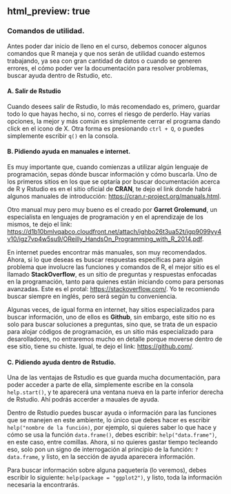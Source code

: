 
  html_preview: true
---

### Comandos de utilidad. 

Antes poder dar inicio de lleno en el curso, debemos conocer algunos comandos que R maneja y que nos serán de utilidad cuando estemos trabajando, ya sea con gran cantidad de datos o cuando se generen errores, el cómo poder ver la documentación para resolver problemas, buscar ayuda dentro de Rstudio, etc. 

#### A. Salir de Rstudio

Cuando desees salir de Rstudio, lo más recomendado es, primero, guardar todo lo que hayas hecho, si no, corres el riesgo de perderlo. Hay varias opciones, la mejor y más común es simplemente cerrar el programa dando click en el icono de X. Otra forma es presionando `ctrl + Q`, o puedes simplemente escribir `q()` en la consola. </p>

#### B. Pidiendo ayuda en manuales e internet. 

Es muy importante que, cuando comienzas a utilizar algún lenguaje de programación, sepas dónde buscar información y cómo buscarla. Uno de los primeros sitios en los que se optaría por buscar documentación acerca de R y Rstudio es en el sitio oficial de **CRAN**, te dejo el link donde habrá algunos manuales de introducción: https://cran.r-project.org/manuals.html. </P>

Otro manual muy pero muy bueno es el creado por **Garret Grolemund**, un especialista en lenguajes de programación y en el aprendizaje de los mismos, te dejo el link: https://d1b10bmlvqabco.cloudfront.net/attach/ighbo26t3ua52t/igp9099yy4v10/igz7vp4w5su9/OReilly_HandsOn_Programming_with_R_2014.pdf. </p>

En internet puedes encontrar más manuales, son muy recomendados. Ahora, si lo que deseas es buscar respuestas específicas para algún problema que involucre las funciones y comandos de R, el mejor sitio es el llamado **StackOverflow**, es un sitio de preguntas y respuestas enfocadas en la programación, tanto para quienes están iniciando como para personas avanzadas. Este es el protal: https://stackoverflow.com/. Yo te recomiendo buscar siempre en inglés, pero será según tu conveniencia. </p>

Algunas veces, de igual forma en internet, hay sitios especializados para buscar información, uno de ellos es **Github**, sin embargo, este sitio no es solo para buscar soluciones a preguntas, sino que, se trata de un espacio para alojar códigos de programación, es un sitio más especializado para desarolladores, no entraremos mucho en detalle porque moverse dentro de ese sitio, tiene su chiste. Igual, te dejo el link: https://github.com/. </p>

#### C. Pidiendo ayuda dentro de Rstudio. 

Una de las ventajas de Rstudio es que guarda mucha documentación, para poder acceder a parte de ella, simplemente escribe en la consola `help.start()`, y te aparecerá una ventana nueva en la parte inferior derecha de Rstudio. Ahí podrás accerder a mauales de ayuda. </p>

Dentro de Rstudio puedes buscar ayuda o información para las funciones que se manejen en este ambiente, lo único que debes hacer es escribir `help("nombre de la función)`, por ejemplo, si quieres saber lo que hace y cómo se usa la función `data.frame()`, debes escribir: `help("data.frame")`, en este caso, entre comillas. Ahora, si no quieres gastar tiempo tecleando eso, solo pon un signo de interrogación al principio de la función: `?data.frame`, y listo, en la sección de ayuda aparecera información.</p>

Para buscar información sobre alguna paquetería (lo veremos), debes escribir lo siguiente: `help(package = "ggplot2")`, y listo, toda la información necesaria la encontrarás. 
